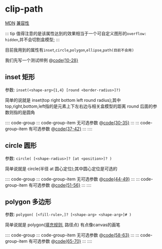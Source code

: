# clip-path

[MDN](https://developer.mozilla.org/zh-CN/docs/Web/CSS/clip-path)
[兼容性](https://caniuse.com/?search=clip-path)

::: tip 
值得注意的是该属性达到的效果相当于一个可自定义图形的`overflow: hidden`,并不会切割盒模型;
:::

目前我用到的属性有`inset`,`circle`,`polygon`,`ellipse`,`path(目前不会用)`

我们先写一个测试样例
@[code{10-28}](./clip-path.html)

## inset 矩形

参数: `inset(<shape-arg>{1,4} [round <border-radius>]?)`

简单的说就是 inset(top right bottom left round radius);其中 top,right,bottom,left指的是元素上下左右边与相关盒模型的距离 round 后面的参数则指的是圆角

:::: code-group
::: code-group-item 无可选参数
@[code{30-35}](./clip-path.html)
:::
::: code-group-item 有可选参数
@[code{37-42}](./clip-path.html)
:::
::::

## circle 圆形

参数: `circle( [<shape-radius>]? [at <position>]? )`

简单说就是 circle(半径 at 圆心定位);其中圆心定位是可选的

:::: code-group
::: code-group-item 无可选参数
@[code{44-49}](./clip-path.html)
:::
::: code-group-item 有可选参数
@[code{51-56}](./clip-path.html)
:::
::::

## polygon 多边形

参数: `polygon( [<fill-rule>,]? [<shape-arg> <shape-arg>]# )`

简单说就是 polygon([填充规则](https://developer.mozilla.org/en-US/docs/Web/SVG/Attribute/fill-rule), 路径点) 有点像canvas的画笔

:::: code-group
::: code-group-item 无可选参数
@[code{58-63}](./clip-path.html)
:::
::: code-group-item 有可选参数
@[code{65-70}](./clip-path.html)
:::
::::